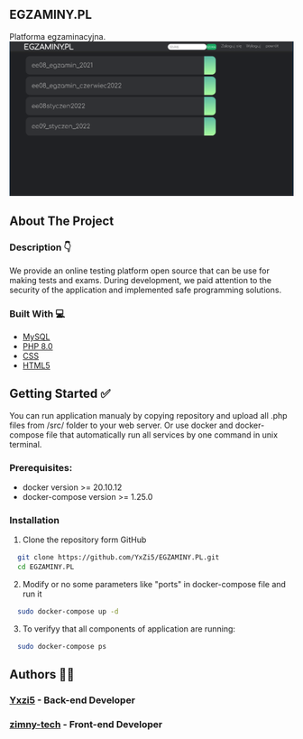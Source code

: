 ## EGZAMINY.PL
Platforma egzaminacyjna.
<img src="/screenshots/main.png" alt="main_page">

## About The Project

### Description 👇

We provide an online testing platform open source that can be use for making tests and exams. During development, we paid attention to the security of the application and implemented safe programming solutions.

### Built With 💻

- [MySQL](https://www.mysql.com/)
- [PHP 8.0](https://www.php.net/)
- [CSS](https://www.w3.org/)
- [HTML5](https://html.com/)

## Getting Started ✅

You can run application manualy by copying repository and upload all .php files from /src/ folder to your web server. Or use docker and docker-compose file that automatically run all services by one command in unix terminal.

### Prerequisites:

- docker version >= 20.10.12
- docker-compose version >= 1.25.0

### Installation

1. Clone the repository form GitHub

```sh
  git clone https://github.com/YxZi5/EGZAMINY.PL.git
  cd EGZAMINY.PL
```
2. Modify or no some parameters like "ports" in docker-compose file and run it

```sh
  sudo docker-compose up -d
```

3. To verifyy that all components of application are running:

```sh
  sudo docker-compose ps
```

## Authors 👨‍💻

### [Yxzi5](https://github.com/YxZi5) - Back-end Developer

### [zimny-tech](https://github.com/zimny-tech) - Front-end Developer

